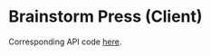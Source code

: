# Brainstorm Press (Client)

Corresponding API code [here](https://github.com/phrazzld/brainstorm-press-api).
